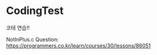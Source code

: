 # CodingTest
코테 연습!!

NotInPlus.c Question: https://programmers.co.kr/learn/courses/30/lessons/86051
